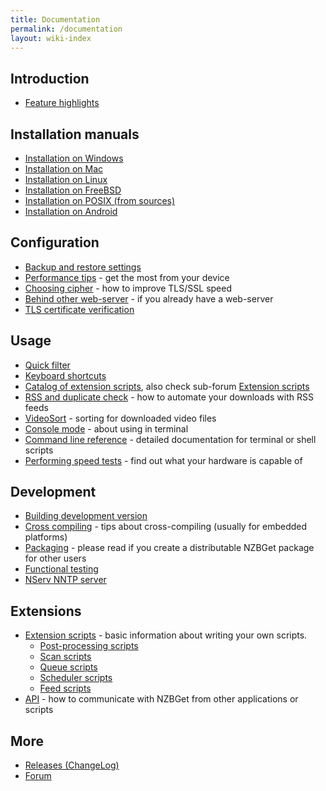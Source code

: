 ```yaml
---
title: Documentation
permalink: /documentation
layout: wiki-index
---
```

## Introduction
 - [Feature highlights](feature-highlights)

## Installation manuals
 - [Installation on Windows](installation-on-windows)
 - [Installation on Mac](installation-on-mac)
 - [Installation on Linux](installation-on-linux)
 - [Installation on FreeBSD](installation-on-freebsd)
 - [Installation on POSIX (from sources)](installation-on-posix)
 - [Installation on Android](installation-on-android)

## Configuration
 - [Backup and restore settings](backup-and-restore-settings)
 - [Performance tips](performance-tips) - get the most from your device
 - [Choosing cipher](choosing-cipher) - how to improve TLS/SSL speed
 - [Behind other web-server](behind-other-web-server) - if you already have a web-server
 - [TLS certificate verification](certificate-verification)

## Usage
 - [Quick filter](quick-filter)
 - [Keyboard shortcuts](keyboard_shortcuts)
 - [Catalog of extension scripts](catalog-of-extension-scripts), also check sub-forum [Extension scripts](http://nzbget.net/forum/viewforum.php?f=8)
 - [RSS and duplicate check](rss) - how to automate your downloads with RSS feeds
 - [VideoSort](https://github.com/nzbget/VideoSort) - sorting for downloaded video files
 - [Console mode](console-mode) - about using in terminal
 - [Command line reference](command-line-reference) - detailed documentation for terminal or shell scripts
 - [Performing speed tests](performing-speed-tests) - find out what your hardware is capable of

## Development
 - [Building development version](building-development-version)
 - [Cross compiling](cross-compiling) - tips about cross-compiling (usually for embedded platforms)
 - [Packaging](packaging) - please read if you create a distributable NZBGet package for other users
 - [Functional testing](functional-testing)
 - [NServ NNTP server](nserv-nttp-sserver)

## Extensions
 - [Extension scripts](extension-scripts) - basic information about writing your own scripts.
    - [Post-processing scripts](post-processing-scripts)
    - [Scan scripts](scan-scripts)
    - [Queue scripts](queue-scripts)
    - [Scheduler scripts](scheduler-scripts)
    - [Feed scripts](teed-scripts)
 - [API](api) - how to communicate with NZBGet from other applications or scripts

## More
 - [Releases (ChangeLog)](https://github.com/nzbget/nzbget/releases)
 - [Forum](forum)